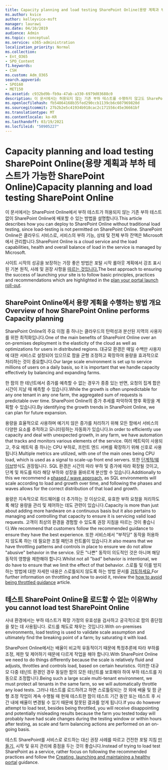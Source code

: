 ```yaml
---
title: Capacity planning and load testing SharePoint Online(용량 계획과 부하 테스트가 가능한 SharePoint Online)
ms.author: kvice
author: kelleyvice-msft
manager: laurawi
ms.date: 04/10/2019
audience: Admin
ms.topic: conceptual
ms.service: o365-administration
localization_priority: Normal
ms.collection:
- Ent_O365
- SPO_Content
f1.keywords:
- CSH
ms.custom: Adm_O365
search.appverid:
- SPO160
- MET150
ms.assetid: c932bd9b-fb9a-47ab-a330-6979d03688c0
description: 이 문서에서는 허용되지 않는 기존 부하 테스트를 수행하지 않고도 SharePoint Online에 배포할 수 있는 방법을 설명합니다.
ms.openlocfilehash: fb54864168b35fed290ccb1139cb6c607969820d
ms.sourcegitcommit: 27b2b2e5c41934b918cac2c171556c45e36661bf
ms.translationtype: MT
ms.contentlocale: ko-KR
ms.lasthandoff: 03/19/2021
ms.locfileid: "50905227"
---
```

# <a name="capacity-planning-and-load-testing-sharepoint-online"></a><span data-ttu-id="4fa1c-103">Capacity planning and load testing SharePoint Online(용량 계획과 부하 테스트가 가능한 SharePoint Online)</span><span class="sxs-lookup"><span data-stu-id="4fa1c-103">Capacity planning and load testing SharePoint Online</span></span>
<span data-ttu-id="4fa1c-104">이 문서에서는 SharePoint Online에서 부하 테스트가 허용되지 않는 기존 부하 테스트 없이 SharePoint Online에 배포할 수 있는 방법을 설명합니다.</span><span class="sxs-lookup"><span data-stu-id="4fa1c-104">This article describes how you can deploy to SharePoint Online without traditional load testing, since load-testing is not permitted on SharePoint Online.</span></span> <span data-ttu-id="4fa1c-105">SharePoint Online은 클라우드 서비스로, 서비스의 부하 기능, 상태 및 전체 부하 잔액은 Microsoft에서 관리합니다.</span><span class="sxs-lookup"><span data-stu-id="4fa1c-105">SharePoint Online is a cloud service and the load capabilities, health and overall balance of load in the service is managed by Microsoft.</span></span>
  
<span data-ttu-id="4fa1c-106">사이트 시작의 성공을 보장하는 가장 좋은 방법은 포털 시작 롤아웃 계획에서 강조 표시된 기본 원칙, 사례 및 권장 사항을 [따르는 것입니다.](planportallaunchroll-out.md)</span><span class="sxs-lookup"><span data-stu-id="4fa1c-106">The best approach to ensuring the success of launching your site is to follow basic principles, practices and recommendations which are highlighted in the [plan your portal launch roll-out](planportallaunchroll-out.md).</span></span>

## <a name="overview-of-how-sharepoint-online-performs-capacity-planning"></a><span data-ttu-id="4fa1c-107">SharePoint Online에서 용량 계획을 수행하는 방법 개요</span><span class="sxs-lookup"><span data-stu-id="4fa1c-107">Overview of how SharePoint Online performs Capacity planning</span></span> 
<span data-ttu-id="4fa1c-108">SharePoint Online의 주요 이점 중 하나는 클라우드의 탄력성과 분산된 지역의 사용자를 위한 최적화입니다.</span><span class="sxs-lookup"><span data-stu-id="4fa1c-108">One of the main benefits of SharePoint Online over an on-premises deployment is the elasticity of the cloud as well as optimizations for users in distributed regions.</span></span> <span data-ttu-id="4fa1c-109">대규모 환경은 매일 수백만 사용자에 대한 서비스로 설정되어 있으므로 팜을 균형 조정하고 확장하여 용량을 효과적으로 처리하는 것이 중요합니다.</span><span class="sxs-lookup"><span data-stu-id="4fa1c-109">Our large scale environment is set up to service millions of users on a daily basis, so it is important that we handle capacity effectively by balancing and expanding farms.</span></span>
  
<span data-ttu-id="4fa1c-110">한 팜의 한 테넌트에서 증가를 예측할 수 없는 경우가 종종 있는 반면, 요청의 집계 합은 시간이 지날 때 예측할 수 있습니다.</span><span class="sxs-lookup"><span data-stu-id="4fa1c-110">While the growth is often unpredictable for any one tenant in any one farm, the aggregated sum of requests is predictable over time.</span></span> <span data-ttu-id="4fa1c-111">SharePoint Online의 증가 추세를 파악하여 향후 확장을 계획할 수 있습니다.</span><span class="sxs-lookup"><span data-stu-id="4fa1c-111">By identifying the growth trends in SharePoint Online, we can plan for future expansion.</span></span>
  
<span data-ttu-id="4fa1c-112">용량을 효율적으로 사용하며 예기치 않은 증가를 처리하기 위해 모든 팜에서 서비스의 다양한 요소를 추적하고 모니터링하는 자동화가 있습니다.</span><span class="sxs-lookup"><span data-stu-id="4fa1c-112">In order to efficiently use capacity and deal with unexpected growth, in any farm, we have automation that tracks and monitors various elements of the service.</span></span> <span data-ttu-id="4fa1c-113">여러 메트릭이 사용되고, 주요 메트릭 중 하나는 CPU 부하로, 프런트 엔드 서버를 확장하기 위해 신호로 사용됩니다.</span><span class="sxs-lookup"><span data-stu-id="4fa1c-113">Multiple metrics are utilized, with one of the main ones being CPU load, which is used as a signal to scale-up front end servers.</span></span> <span data-ttu-id="4fa1c-114">또한 [단계적/웨이브](planportallaunchroll-out.md)방식도 권장됩니다. SQL 환경은 시간의 따라 부하 및 증가에 따라 확장될 것이고, 단계 및 파도를 따라 해당 부하와 성장을 올바르게 분산할 수 있습니다.</span><span class="sxs-lookup"><span data-stu-id="4fa1c-114">Additionally to this we recommend a [phased / wave approach](planportallaunchroll-out.md), as SQL environments will scale according to load and growth over time, and following the phases and waves allows for the correct distribution of that load and growth.</span></span> 

<span data-ttu-id="4fa1c-115">용량은 지속적으로 하드웨어를 더 추가하는 것 이상으로, 유효한 부하 요청을 처리하도록 해당 용량을 관리 및 제어하는 데도 관련이 있습니다.</span><span class="sxs-lookup"><span data-stu-id="4fa1c-115">Capacity is more than just about adding more hardware on a continuous basis but it also pertains to managing and controlling that capacity to ensure it is servicing valid load requests.</span></span> <span data-ttu-id="4fa1c-116">고객이 최상의 환경을 경험할 수 있도록 권장 지침을 따르는 것이 좋습니다.</span><span class="sxs-lookup"><span data-stu-id="4fa1c-116">We recommend that customers follow the recommended guidance to ensure they have the best experience.</span></span> <span data-ttu-id="4fa1c-117">또한 서비스에서 "부적당" 동작을 허용하지 않도록 하는 데 필요한 조절 패턴과 컨트롤이 있습니다.</span><span class="sxs-lookup"><span data-stu-id="4fa1c-117">It also means that we have throttling patterns and controls in place to ensure we do not allow "abusive" behavior in the service.</span></span> <span data-ttu-id="4fa1c-118">모든 "나쁜" 동작이 의도적인 것은 아니며 해당 동작의 영향을 제한해야 합니다.</span><span class="sxs-lookup"><span data-stu-id="4fa1c-118">Whilst not all "bad" behavior is intentional, we do have to ensure that we limit the effect of that behavior.</span></span> <span data-ttu-id="4fa1c-119">스로틀 및 이를 방지하는 방법에 대한 자세한 내용은 스로틀되지 않도록 하는 방법 문서를 [검토하세요.](/sharepoint/dev/general-development/how-to-avoid-getting-throttled-or-blocked-in-sharepoint-online)</span><span class="sxs-lookup"><span data-stu-id="4fa1c-119">For further information on throttling and how to avoid it, review the [how to avoid being throttled guidance](/sharepoint/dev/general-development/how-to-avoid-getting-throttled-or-blocked-in-sharepoint-online) article.</span></span>

## <a name="why-you-cannot-load-test-sharepoint-online"></a><span data-ttu-id="4fa1c-120">테스트 SharePoint Online을 로드할 수 없는 이유</span><span class="sxs-lookup"><span data-stu-id="4fa1c-120">Why you cannot load test SharePoint Online</span></span>
<span data-ttu-id="4fa1c-121">사내 환경에서는 부하 테스트가 확장 가정의 유효성을 검사하고 궁극적으로 팜의 중단점을 찾는 데 사용됩니다. 로드를 채도로 채우는 것입니다.</span><span class="sxs-lookup"><span data-stu-id="4fa1c-121">With on-premises environments, load testing is used to validate scale assumption and ultimately find the breaking point of a farm; by saturating it with load.</span></span> 

<span data-ttu-id="4fa1c-122">SharePoint Online에서는 배율이 비교적 유동적이기 때문에 특정추론에 따라 부하를 조정, 제한 및 제어하기 때문에 다르게 작업을 해야 합니다.</span><span class="sxs-lookup"><span data-stu-id="4fa1c-122">With SharePoint Online we need to do things differently because the scale is relatively fluid and adjusts, throttles and controls load, based on certain heuristics.</span></span> <span data-ttu-id="4fa1c-123">이러한 대규모 다중 테넌트 환경인 경우 동일한 팜의 모든 테넌트를 보호해야 하여 부하 테스트를 자동으로 조정합니다.</span><span class="sxs-lookup"><span data-stu-id="4fa1c-123">Being such a large scale multi-tenant environment, we must protect all tenants in the same farm, so we will automatically throttle any load tests.</span></span> <span data-ttu-id="4fa1c-124">그러나 테스트를 로드하려고 하면 스로틀링되는 것 외에 배율 및 팜 균형 조정 작업이 계속 수행될 때 현재 테스트한 팜이 테스트 기간 동안 또는 테스트 후 시간 내에 배율이 변경될 수 있기 때문에 잘못된 결과를 얻게 됩니다.</span><span class="sxs-lookup"><span data-stu-id="4fa1c-124">If you do however attempt to load test, besides being throttled, you will receive disappointing and potentially misleading results because the farm you tested today will probably have had scale changes during the testing window or within hours after testing, as scale and farm balancing actions are performed on an on-going basis.</span></span>

<span data-ttu-id="4fa1c-125">테스트 SharePoint를 서비스로 로드하는 대신 권장 사례를 따르고 건전한 포털 지침 [만들기,](/sharepoint/portal-health) 시작 및 유지 관리에 중점을 두는 것이 좋습니다.</span><span class="sxs-lookup"><span data-stu-id="4fa1c-125">Instead of trying to load test SharePoint as a service, rather focus on following the recommended practices and follow the [Creating, launching and maintaining a healthy portal](/sharepoint/portal-health) guidance.</span></span>